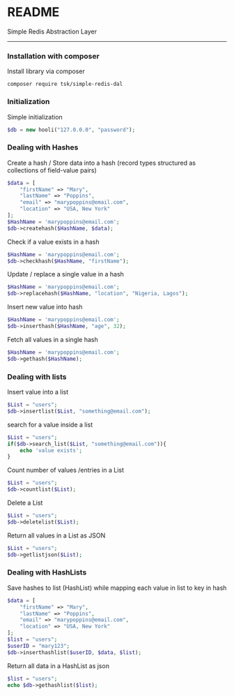 # README #

Simple Redis Abstraction Layer

<hr>

### Installation with composer
Install library via composer
```
composer require tsk/simple-redis-dal
```

### Initialization
Simple initialization
```php
$db = new hooli("127.0.0.0", "password");
```
### Dealing with Hashes
Create a hash / Store data into a hash (record types structured as collections of field-value pairs)
```php
$data = [
    "firstName" => "Mary",
    "lastName" => "Poppins",
    "email" => "marypoppins@email.com",
    "location" => "USA, New York"
];
$HashName = 'marypoppins@email.com';
$db->createhash($HashName, $data);
```
Check if a value exists in a hash
```php
$HashName = 'marypoppins@email.com';
$db->checkhash($HashName, "firstName");
```

Update / replace a single value in a hash
```php
$HashName = 'marypoppins@email.com';
$db->replacehash($HashName, "location", "Nigeria, Lagos");
```

Insert new value into hash
```php
$HashName = 'marypoppins@email.com';
$db->inserthash($HashName, "age", 32);
```

Fetch all values in a single hash
```php
$HashName = 'marypoppins@email.com';
$db->gethash($HashName);
```


### Dealing with lists
Insert value into a list
```php
$List = "users";
$db->insertlist($List, "something@email.com");
```

search for a value inside a list
```php
$List = "users";
if($db->search_list($List, "something@email.com")){
    echo 'value exists';
}
```

Count number of values /entries in a List
```php
$List = "users";
$db->countlist($List);
```

Delete a List
```php
$List = "users";
$db->deletelist($List);
```

Return all values in a List as JSON
```php
$List = "users";
$db->getlistjson($List);
```

### Dealing with HashLists
Save hashes to list (HashList) while mapping each value in list to key in hash
```php
$data = [
    "firstName" => "Mary",
    "lastName" => "Poppins",
    "email" => "marypoppins@email.com",
    "location" => "USA, New York"
];
$list = "users";
$userID = "mary123";
$db->inserthashlist($userID, $data, $list);
```

Return all data in a HashList as json
```php
$list = "users";
echo $db->gethashlist($list);
```

